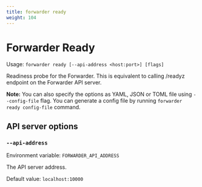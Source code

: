 ```yaml
---
title: forwarder ready
weight: 104
---
```


# Forwarder Ready

Usage: `forwarder ready [--api-address <host:port>] [flags]`

Readiness probe for the Forwarder.
This is equivalent to calling /readyz endpoint on the Forwarder API server.

**Note:** You can also specify the options as YAML, JSON or TOML file using `--config-file` flag.
You can generate a config file by running `forwarder ready config-file` command.


## API server options

### `--api-address`

Environment variable: `FORWARDER_API_ADDRESS`

The API server address.

Default value: `localhost:10000`

